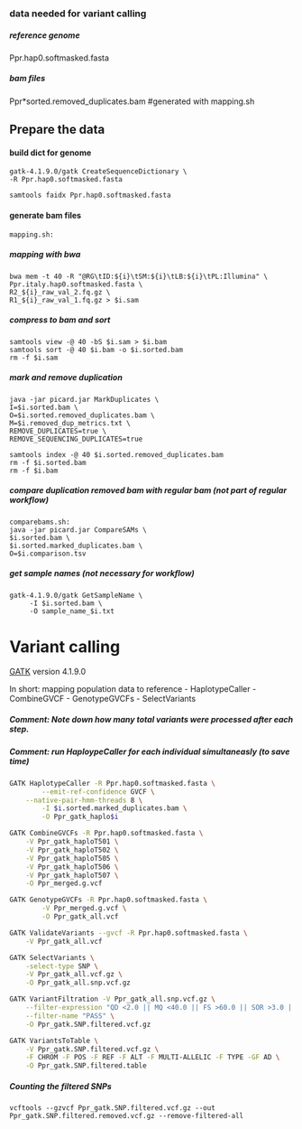 ### data needed for variant calling
##### reference genome 
Ppr.hap0.softmasked.fasta
##### bam files
Ppr*sorted.removed_duplicates.bam #generated with mapping.sh

## Prepare the data
#### build dict for genome
```
gatk-4.1.9.0/gatk CreateSequenceDictionary \
-R Ppr.hap0.softmasked.fasta
```
```
samtools faidx Ppr.hap0.softmasked.fasta
```
#### generate bam files 
```
mapping.sh:
```
##### mapping with bwa
```
bwa mem -t 40 -R "@RG\tID:${i}\tSM:${i}\tLB:${i}\tPL:Illumina" \
Ppr.italy.hap0.softmasked.fasta \
R2_${i}_raw_val_2.fq.gz \
R1_${i}_raw_val_1.fq.gz > $i.sam
```
##### compress to bam and sort
```
samtools view -@ 40 -bS $i.sam > $i.bam
samtools sort -@ 40 $i.bam -o $i.sorted.bam
rm -f $i.sam
```
##### mark and remove duplication
```
java -jar picard.jar MarkDuplicates \
I=$i.sorted.bam \
O=$i.sorted.removed_duplicates.bam \
M=$i.removed_dup_metrics.txt \
REMOVE_DUPLICATES=true \
REMOVE_SEQUENCING_DUPLICATES=true
```
```
samtools index -@ 40 $i.sorted.removed_duplicates.bam
rm -f $i.sorted.bam
rm -f $i.bam
```
##### compare duplication removed bam with regular bam (not part of regular workflow)
```
comparebams.sh:
java -jar picard.jar CompareSAMs \
$i.sorted.bam \
$i.sorted.marked_duplicates.bam \
O=$i.comparison.tsv
```
##### get sample names (not necessary for workflow)
```
gatk-4.1.9.0/gatk GetSampleName \
     -I $i.sorted.bam \
     -O sample_name_$i.txt
```

# Variant calling

[GATK](https://gatk.broadinstitute.org/hc/en-us) version 4.1.9.0

In short: mapping population data to reference - HaplotypeCaller - CombineGVCF - GenotypeGVCFs - SelectVariants
##### Comment: Note down how many total variants were processed after each step.
##### Comment: run HaploypeCaller for each individual simultaneasly (to save time)
```sh
GATK HaplotypeCaller -R Ppr.hap0.softmasked.fasta \
        --emit-ref-confidence GVCF \
	--native-pair-hmm-threads 8 \
        -I $i.sorted.marked_duplicates.bam \
        -O Ppr_gatk_haplo$i
```

```sh
GATK CombineGVCFs -R Ppr.hap0.softmasked.fasta \
	-V Ppr_gatk_haploT501 \
	-V Ppr_gatk_haploT502 \
	-V Ppr_gatk_haploT505 \
	-V Ppr_gatk_haploT506 \
	-V Ppr_gatk_haploT507 \
	-O Ppr_merged.g.vcf
```

```sh
GATK GenotypeGVCFs -R Ppr.hap0.softmasked.fasta \
        -V Ppr_merged.g.vcf \
        -O Ppr_gatk_all.vcf
```

```sh
GATK ValidateVariants --gvcf -R Ppr.hap0.softmasked.fasta \
	-V Ppr_gatk_all.vcf
```

```sh
GATK SelectVariants \
	-select-type SNP \
	-V Ppr_gatk_all.vcf.gz \
	-O Ppr_gatk_all.snp.vcf.gz
```

```sh
GATK VariantFiltration -V Ppr_gatk_all.snp.vcf.gz \
	--filter-expression "QD <2.0 || MQ <40.0 || FS >60.0 || SOR >3.0 || ReadPosRankSum < -8.0 || MQRankSum < -12.5" \
	--filter-name "PASS" \
	-O Ppr_gatk.SNP.filtered.vcf.gz
```

```sh
GATK VariantsToTable \
	-V Ppr_gatk.SNP.filtered.vcf.gz \
	-F CHROM -F POS -F REF -F ALT -F MULTI-ALLELIC -F TYPE -GF AD \
	-O Ppr_gatk.SNP.filtered.table
```

##### Counting the filtered SNPs
```
vcftools --gzvcf Ppr_gatk.SNP.filtered.vcf.gz --out Ppr_gatk.SNP.filtered.removed.vcf.gz --remove-filtered-all
```
